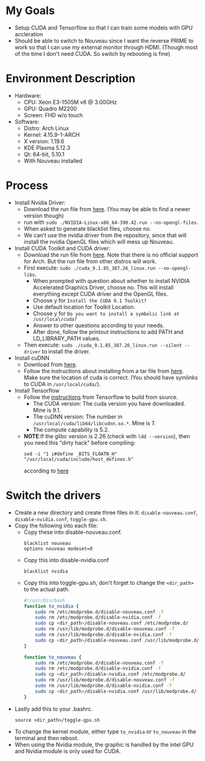 # My Goals
  - Setup CUDA and Tensorflow so that I can train some models with GPU accleration
  - Should be able to switch to Nouveau since I want the reverse PRIME to work so that I can use my external monitor through HDMI. (Though most of the time I don't need CUDA. So switch by rebooting is fine)
# Environment Description
  - Hardware:
      - CPU: Xeon E3-1505M v6 @ 3.00GHz
      - GPU: Quadro M2200
      - Screen: FHD w/o touch
  - Software:
      - Distro: Arch Linux
      - Kernel: 4.15.9-1-ARCH
      - X version: 1.19.6
      - KDE Plasma 5.12.3
      - Qt: 64-bit, 5.10.1
      - With Nouveau installed
# Process
  - Install Nvidia Driver:
      - Download the run file from [here](http://www.nvidia.com/download/driverResults.aspx/131853/en-us). (You may be able to find a newer version though)
      - run with `sudo ./NVIDIA-Linux-x86_64-390.42.run --no-opengl-files`.
      - When asked to generate blacklist files, choose no.
      - We can't use the nvidia driver from the repository, since that will install the nvidia OpenGL files which will mess up Nouveau.
  - Install CUDA Toolkit and CUDA driver:
      - Download the run file from [here](https://developer.nvidia.com/cuda-downloads?target_os=Linux&target_arch=x86_64&target_distro=Fedora&target_version=25&target_type=runfilelocal). Note that there is no official support for Arch. But the run file from other distros will work.
      - First execute: `sudo ./cuda_9.1.85_387.26_linux.run --no-opengl-libs`. 
        - When prompted with question about whether to install NVIDIA Accelerated Graphics Driver, choose no. This will install everything except CUDA driver and the OpenGL files.
        - Choose y for `Install the CUDA 9.1 Toolkit?`
        - Use default location for Toolkit Location.
        - Choose y for `Do you want to install a symbolic link at /usr/local/cuda?`
        - Answer to other questions according to your needs.
        - After done, follow the printout instructions to add PATH and LD_LIBRARY_PATH values.
      - Then execute: `sudo ./cuda_9.1.85_387.26_linux.run --silent --driver` to install the driver.
  - Install cuDNN
      - Download from [here](https://developer.nvidia.com/cudnn).
      - Follow the instructions about installing from a tar file from [here](http://docs.nvidia.com/deeplearning/sdk/cudnn-install/index.html#installlinux). Make sure the location of cuda is correct. (You should have symlinks to CUDA in `/usr/local/cuda/`).
  - Install Tensorflow
      - Follow the [instructions](https://www.tensorflow.org/install/install_sources) from Tensorflow to build from source.
        - The CUDA version: The cuda version you have downloaded. Mine is 9.1.
        - The cuDNN version: The number in `/usr/local/cuda/lib64/libcudnn.so.*`. Mine is 7.
        - The compute capability is 5.2.
      - **NOTE**:If the glibc version is 2.26 (check with `ldd --version`), then you need this "dirty hack" before compiling:
        ```
        sed -i "1 i#define _BITS_FLOATN_H" "/usr/local/cuda/include/host_defines.h"
        ```
        according to [here](https://git.archlinux.org/svntogit/community.git/commit/trunk?h=packages/cuda&id=ae90e4d243510e9565e66e9e8e08c509f5719fe0)
      
# Switch the drivers
  - Create a new directory and create three files in it: `disable-nouveau.conf`, `disable-nvidia.conf`, `toggle-gpu.sh`.
  - Copy the following into each file:
      - Copy these into disable-nouveau.conf.
        ``` 
        blacklist nouveau
        options nouveau modeset=0
        ```
      - Copy this into disable-nvidia.conf
        ```
        blacklist nvidia
        ```
      - Copy this into toggle-gpu.sh, don't forget to change the `<dir_path>` to the actual path.
        ```bash
        #!/usr/bin/bash
        function to_nvidia {
            sudo rm /etc/modprobe.d/disable-nouveau.conf -f
            sudo rm /etc/modprobe.d/disable-nvidia.conf -f
            sudo cp <dir_path>/disable-nouveau.conf /etc/modprobe.d/
            sudo rm /usr/lib/modprobe.d/disable-nouveau.conf -f
            sudo rm /usr/lib/modprobe.d/disable-nvidia.conf -f
            sudo cp <dir_path>/disable-nouveau.conf /usr/lib/modprobe.d/
        }

        function to_nouveau {
            sudo rm /etc/modprobe.d/disable-nouveau.conf -f
            sudo rm /etc/modprobe.d/disable-nvidia.conf -f
            sudo cp <dir_path>/disable-nvidia.conf /etc/modprobe.d/
            sudo rm /usr/lib/modprobe.d/disable-nouveau.conf -f
            sudo rm /usr/lib/modprobe.d/disable-nvidia.conf -f
            sudo cp <dir_path>/disable-nvidia.conf /usr/lib/modprobe.d/
        }
        ```
   - Lastly add this to your .bashrc.
     ```
     source <dir_path>/toggle-gpu.sh
     ```
   - To change the kernel module, either type `to_nvidia` or `to_nouveau` in the terminal and then reboot.
   - When using the Nvidia module, the graphic is handled by the intel GPU and Nvidia module is only used for CUDA.
